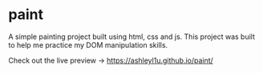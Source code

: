 # paint
A simple painting project built using html, css and js. This project was built to help me practice my DOM manipulation skills.

Check out the live preview -> https://ashleyl1u.github.io/paint/
